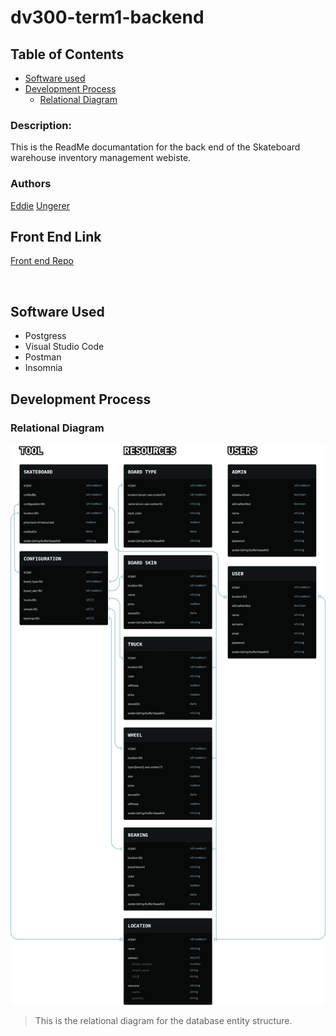 # dv300-term1-backend

## Table of Contents

- [Software used](#software-used)
- [Development Process](#development-process)
    - [Relational Diagram](###relational-diagram)

### Description:
This is the ReadMe documantation for the back end of the Skateboard warehouse inventory management webiste.

### Authors
[Eddie](https://github.com/eddiesosera)
[Ungerer](https://github.com/Ungerer221)

## Front End Link
[Front end Repo](https://github.com/eddiesosera/dv300-term1)

<br>

## Software Used

- Postgress 
- Visual Studio Code
- Postman 
- Insomnia 

## Development Process

### Relational Diagram

<img src="ReadMeAssets\database Architecture.png">

> This is the relational diagram for the database entity structure.